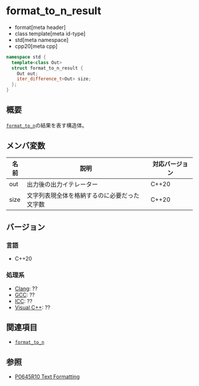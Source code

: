 # format_to_n_result

* format[meta header]
* class template[meta id-type]
* std[meta namespace]
* cpp20[meta cpp]

```cpp
namespace std {
  template<class Out>
  struct format_to_n_result {
    Out out;
    iter_difference_t<Out> size;
  };
}
```

## 概要
[`format_to_n`](format_to_n.md)の結果を表す構造体。

## メンバ変数

| 名前            | 説明                                         | 対応バージョン |
|-----------------|----------------------------------------------|----------------|
| out             | 出力後の出力イテレーター                     | C++20          |
| size            | 文字列表現全体を格納するのに必要だった文字数 | C++20          |

## バージョン
### 言語
- C++20

### 処理系
- [Clang](/implementation.md#clang): ??
- [GCC](/implementation.md#gcc): ??
- [ICC](/implementation.md#icc): ??
- [Visual C++](/implementation.md#visual_cpp): ??

## 関連項目

* [`format_to_n`](format_to_n.md)

## 参照

* [P0645R10 Text Formatting](http://www.open-std.org/jtc1/sc22/wg21/docs/papers/2019/p0645r10.html)
